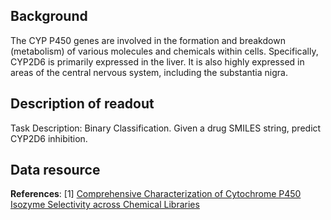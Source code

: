 ## Background
The CYP P450 genes are involved in the formation and breakdown (metabolism) of various molecules and chemicals within cells. Specifically, CYP2D6 is primarily expressed in the liver. It is also highly expressed in areas of the central nervous system, including the substantia nigra.

## Description of readout
Task Description: Binary Classification. Given a drug SMILES string, predict CYP2D6 inhibition.

## Data resource
**References**: [1] [Comprehensive Characterization of Cytochrome P450 Isozyme Selectivity across Chemical Libraries
](https://www.nature.com/articles/nbt.1581)
